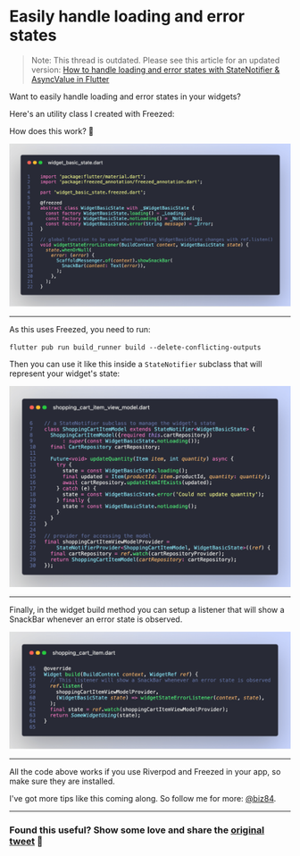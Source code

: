 # Easily handle loading and error states

> Note: This thread is outdated. Please see this article for an updated version: [How to handle loading and error states with StateNotifier & AsyncValue in Flutter](https://codewithandrea.com/articles/loading-error-states-state-notifier-async-value/)

Want to easily handle loading and error states in your widgets?

Here's an utility class I created with Freezed:

How does this work? 🧵

![](017_widget_basic_state.png)

---

As this uses Freezed, you need to run:

`flutter pub run build_runner build --delete-conflicting-outputs`

Then you can use it like this inside a `StateNotifier` subclass that will represent your widget's state:

![](017_shopping_cart_item_model.png)

---

Finally, in the widget build method you can setup a listener that will show a SnackBar whenever an error state is observed.

![](017_shopping_cart_item_build.png)

---

All the code above works if you use Riverpod and Freezed in your app, so make sure they are installed.

I've got more tips like this coming along. So follow me for more: [@biz84](https://twitter.com/biz84).

---

### Found this useful? Show some love and share the [original tweet](https://twitter.com/biz84/status/1448946157909053469) 🙏